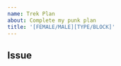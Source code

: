 ```yaml
---
name: Trek Plan
about: Complete my punk plan
title: '[FEMALE/MALE][TYPE/BLOCK]'
---
```


## Issue

<!-- Please paste your issue link and edit the issue after creating the PR. -->
